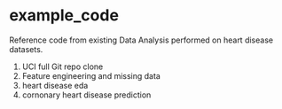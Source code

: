 # example_code
Reference code from existing Data Analysis performed on heart disease datasets.


1. UCI full Git repo clone
2. Feature engineering and missing data
3. heart disease eda
4. cornonary heart disease prediction
